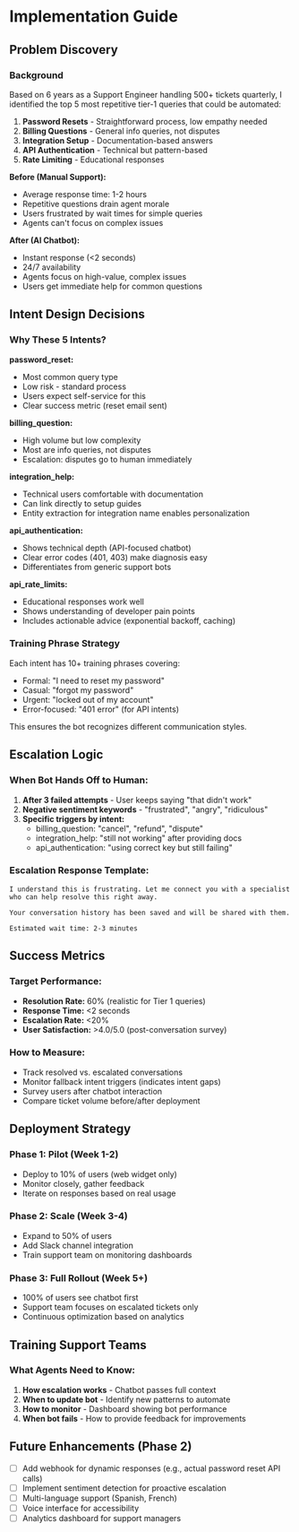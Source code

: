 # Implementation Guide

## Problem Discovery

### Background

Based on 6 years as a Support Engineer handling 500+ tickets quarterly, I identified the top 5 most repetitive tier-1 queries that could be automated:

1. **Password Resets**  - Straightforward process, low empathy needed
2. **Billing Questions** - General info queries, not disputes
3. **Integration Setup**  - Documentation-based answers
4. **API Authentication** - Technical but pattern-based
5. **Rate Limiting** - Educational responses

**Before (Manual Support):**
- Average response time: 1-2 hours
- Repetitive questions drain agent morale
- Users frustrated by wait times for simple queries
- Agents can't focus on complex issues

**After (AI Chatbot):**
- Instant response (<2 seconds)
- 24/7 availability
- Agents focus on high-value, complex issues
- Users get immediate help for common questions

## Intent Design Decisions

### Why These 5 Intents?

**password_reset:**
- Most common query type
- Low risk - standard process
- Users expect self-service for this
- Clear success metric (reset email sent)

**billing_question:**
- High volume but low complexity
- Most are info queries, not disputes
- Escalation: disputes go to human immediately

**integration_help:**
- Technical users comfortable with documentation
- Can link directly to setup guides
- Entity extraction for integration name enables personalization

**api_authentication:**
- Shows technical depth (API-focused chatbot)
- Clear error codes (401, 403) make diagnosis easy
- Differentiates from generic support bots

**api_rate_limits:**
- Educational responses work well
- Shows understanding of developer pain points
- Includes actionable advice (exponential backoff, caching)

### Training Phrase Strategy

Each intent has 10+ training phrases covering:
- Formal: "I need to reset my password"
- Casual: "forgot my password"
- Urgent: "locked out of my account"
- Error-focused: "401 error" (for API intents)

This ensures the bot recognizes different communication styles.

## Escalation Logic

### When Bot Hands Off to Human:

1. **After 3 failed attempts** - User keeps saying "that didn't work"
2. **Negative sentiment keywords** - "frustrated", "angry", "ridiculous"
3. **Specific triggers by intent:**
   - billing_question: "cancel", "refund", "dispute"
   - integration_help: "still not working" after providing docs
   - api_authentication: "using correct key but still failing"


### Escalation Response Template:
```
I understand this is frustrating. Let me connect you with a specialist 
who can help resolve this right away. 

Your conversation history has been saved and will be shared with them.

Estimated wait time: 2-3 minutes
```

## Success Metrics

### Target Performance:
- **Resolution Rate:** 60% (realistic for Tier 1 queries)
- **Response Time:** <2 seconds
- **Escalation Rate:** <20%
- **User Satisfaction:** >4.0/5.0 (post-conversation survey)

### How to Measure:
- Track resolved vs. escalated conversations
- Monitor fallback intent triggers (indicates intent gaps)
- Survey users after chatbot interaction
- Compare ticket volume before/after deployment

## Deployment Strategy

### Phase 1: Pilot (Week 1-2)
- Deploy to 10% of users (web widget only)
- Monitor closely, gather feedback
- Iterate on responses based on real usage

### Phase 2: Scale (Week 3-4)
- Expand to 50% of users
- Add Slack channel integration
- Train support team on monitoring dashboards

### Phase 3: Full Rollout (Week 5+)
- 100% of users see chatbot first
- Support team focuses on escalated tickets only
- Continuous optimization based on analytics

## Training Support Teams

### What Agents Need to Know:
1. **How escalation works** - Chatbot passes full context
2. **When to update bot** - Identify new patterns to automate
3. **How to monitor** - Dashboard showing bot performance
4. **When bot fails** - How to provide feedback for improvements

## Future Enhancements (Phase 2)

- [ ] Add webhook for dynamic responses (e.g., actual password reset API calls)
- [ ] Implement sentiment detection for proactive escalation
- [ ] Multi-language support (Spanish, French)
- [ ] Voice interface for accessibility
- [ ] Analytics dashboard for support managers